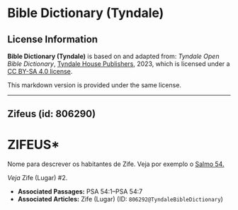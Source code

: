 # Bible Dictionary (Tyndale)

## License Information

**Bible Dictionary (Tyndale)** is based on and adapted from: _Tyndale Open Bible Dictionary_, [Tyndale House Publishers](https://tyndaleopenresources.com/), 2023, which is licensed under a [CC BY-SA 4.0 license](https://creativecommons.org/licenses/by-sa/4.0/legalcode.en).

This markdown version is provided under the same license.



--------------------------------

## Zifeus (id: 806290)

ZIFEUS\*
========

Nome para descrever os habitantes de Zife. Veja por exemplo o [Salmo 54\.](https://ref.ly/Ps54:1-Ps54:7)

*Veja* Zife (Lugar) \#2.

* **Associated Passages:** PSA 54:1–PSA 54:7
* **Associated Articles:** Zife (Lugar) (ID: `806292@TyndaleBibleDictionary`)


